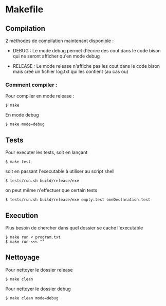 # Makefile

## Compilation

2 méthodes de compilation maintenant disponible :

- DEBUG : Le mode debug permet d'écrire des cout dans le code bison
qui ne seront afficher qu'en mode debug

- RELEASE : Le mode release n'affiche pas les cout dans le code bison
mais créé un fichier log.txt qui les contient (au cas ou)

### Comment compiler :

Pour compiler en mode release :

	$ make

En mode debug

	$ make mode=debug

## Tests

Pour executer les tests, soit en lançant

	$ make test

soit en passant l'executable à utiliser au script shell

	$ tests/run.sh build/release/exe
	
on peut même n'effectuer que certain tests

	$ tests/run.sh build/release/exe empty.test oneDeclaration.test

## Execution

Plus besoin de chercher dans quel dossier se cache l'executable

	$ make run < program.txt
	$ make run <<< ""

## Nettoyage

Pour nettoyer le dossier release

	$ make clean
	
Pour nettoyer le dossier debug

	$ make clean mode=debug
